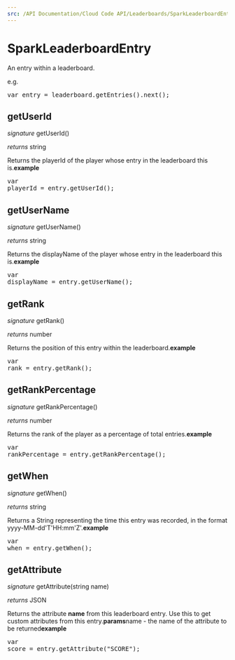```yaml
---
src: /API Documentation/Cloud Code API/Leaderboards/SparkLeaderboardEntry.md
---
```


# SparkLeaderboardEntry

An entry within a leaderboard.

e.g.

<pre rel="highlighter" code-brush="js" contenteditable="false">var entry = leaderboard.getEntries().next();</pre>



## getUserId
_signature_ getUserId()</p>
_returns_ string</p>
Returns the playerId of the player whose entry in the leaderboard this is.<b>example</b><pre rel="highlighter" code-brush="js" contenteditable="false">var playerId = entry.getUserId();</pre>

## getUserName
_signature_ getUserName()</p>
_returns_ string</p>
Returns the displayName of the player whose entry in the leaderboard this is.<b>example</b><pre rel="highlighter" code-brush="js" contenteditable="false">var displayName = entry.getUserName();</pre>

## getRank
_signature_ getRank()</p>
_returns_ number</p>
Returns the position of this entry within the leaderboard.<b>example</b><pre rel="highlighter" code-brush="js" contenteditable="false">var rank = entry.getRank();</pre>

## getRankPercentage
_signature_ getRankPercentage()</p>
_returns_ number</p>
Returns the rank of the player as a percentage of total entries.<b>example</b><pre rel="highlighter" code-brush="js" contenteditable="false">var rankPercentage = entry.getRankPercentage();</pre>

## getWhen
_signature_ getWhen()</p>
_returns_ string</p>
Returns a String representing the time this entry was recorded, in the format yyyy-MM-dd'T'HH:mm'Z'.<b>example</b><pre rel="highlighter" code-brush="js" contenteditable="false">var when = entry.getWhen();</pre>

## getAttribute
_signature_ getAttribute(string name)</p>
_returns_ JSON</p>
Returns the attribute <b>name</b> from this leaderboard entry.  Use this to get custom attributes from this entry.<b>params</b>name - the name of the attribute to be returned<b>example</b><pre rel="highlighter" code-brush="js" contenteditable="false">var score = entry.getAttribute("SCORE");</pre>

